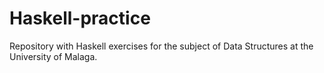 # Haskell-practice
Repository with Haskell exercises for the subject of Data Structures at the University of Malaga.
